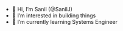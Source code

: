 - 👋 Hi, I’m Sanil (@SanilJ)
- 👀 I’m interested in building things
- 🌱 I’m currently learning Systems Engineer 

<!---
SanilJ/SanilJ is a ✨ special ✨ repository because its `README.md` (this file) appears on your GitHub profile.
You can click the Preview link to take a look at your changes.
--->
